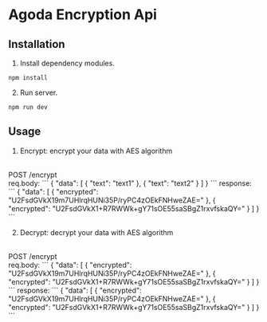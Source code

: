 # Agoda Encryption Api

## Installation

1. Install dependency modules.
```
npm install
```

2. Run server.
```
npm run dev
```

## Usage

1. Encrypt: encrypt your data with AES algorithm
<br>
POST /encrypt <br>
req.body: 
```
{
    "data": [
        {
            "text": "text1"
        },
        {
            "text": "text2"
        }
    ]
}
```
response: 
```
{
    "data": [
        {
            "encrypted": "U2FsdGVkX19m7UHlrqHUNi35P/ryPC4zOEkFNHweZAE="
        },
        {
            "encrypted": "U2FsdGVkX1+R7RWWk+gY71sOE55saSBgZ1rxvfskaQY="
        }
    ]
}
```
<br>

2. Decrypt: decrypt your data with AES algorithm
<br>
POST /encrypt <br>
req.body: 
```
{
    "data": [
        {
            "encrypted": "U2FsdGVkX19m7UHlrqHUNi35P/ryPC4zOEkFNHweZAE="
        },
        {
            "encrypted": "U2FsdGVkX1+R7RWWk+gY71sOE55saSBgZ1rxvfskaQY="
        }
    ]
}
```
response: 
```
{
    "data": [
        {
            "encrypted": "U2FsdGVkX19m7UHlrqHUNi35P/ryPC4zOEkFNHweZAE="
        },
        {
            "encrypted": "U2FsdGVkX1+R7RWWk+gY71sOE55saSBgZ1rxvfskaQY="
        }
    ]
}
```
